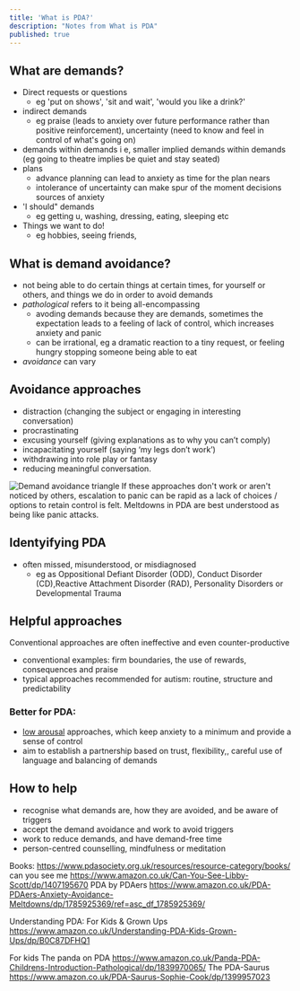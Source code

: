 ```yaml
---
title: 'What is PDA?'
description: "Notes from What is PDA"
published: true
---
```


<script>

  import demandAvoidanceTriangle from './what-is-pda/Demand-Avoidance-triangle-website.webp';

  </script>


## What are demands?

- Direct requests or questions
    - eg 'put on shows', 'sit and wait', 'would you like a drink?'
- indirect demands
    - eg praise (leads to anxiety over future performance rather than positive reinforcement), uncertainty (need to know and feel in control of what's going on)
- demands within demands
    i e, smaller implied demands within demands (eg going to theatre implies be quiet and stay seated)
- plans
  - advance planning can lead to anxiety as time for the plan nears
  - intolerance of uncertainty can make spur of the moment decisions sources of anxiety
- 'I should" demands
    - eg getting u, washing, dressing, eating, sleeping etc
- Things we want to do!
    - eg hobbies, seeing friends,

## What is demand avoidance?

- not being able to do certain things at certain times, for yourself or others, and things we do in order to avoid demands
- _pathological_ refers to it being all-encompassing
  - avoding demands because they are demands, sometimes the expectation leads to a feeling of lack of control, which increases anxiety and panic
  - can be irrational, eg a dramatic reaction to a tiny request, or feeling hungry stopping someone being able to eat
- _avoidance_ can vary

## Avoidance approaches
- distraction (changing the subject or engaging in interesting conversation)
- procrastinating
- excusing yourself (giving explanations as to why you can’t comply)
- incapacitating yourself (saying ‘my legs don’t work’)
- withdrawing into role play or fantasy
- reducing meaningful conversation.

<img src={demandAvoidanceTriangle} alt="Demand avoidance triangle">
If these approaches don't work or aren't noticed by others, escalation to panic can be rapid as a lack of choices / options to retain control is felt. Meltdowns in PDA are best understood as being like panic attacks.

## Identyifying PDA
- often missed, misunderstood, or misdiagnosed
  - eg as Oppositional Defiant Disorder (ODD), Conduct Disorder (CD),Reactive Attachment Disorder (RAD), Personality Disorders or Developmental Trauma

## Helpful approaches
Conventional approaches are often ineffective and even counter-productive
- conventional examples: firm boundaries, the use of rewards, consequences and praise
- typical approaches recommended for autism: routine, structure and predictability

### Better for PDA:
- [low arousal](https://www.lowarousal.com/) approaches, which keep anxiety to a minimum and provide a sense of control
- aim to establish a partnership based on trust, flexibility,, careful use of language and balancing of demands


## How to help
- recognise what demands are, how they are avoided, and be aware of triggers
- accept the demand avoidance and work to avoid triggers
- work to reduce demands, and have demand-free time
- person-centred counselling, mindfulness or meditation



Books:
https://www.pdasociety.org.uk/resources/resource-category/books/
can you see me https://www.amazon.co.uk/Can-You-See-Libby-Scott/dp/1407195670
PDA by PDAers https://www.amazon.co.uk/PDA-PDAers-Anxiety-Avoidance-Meltdowns/dp/1785925369/ref=asc_df_1785925369/

Understanding PDA: For Kids & Grown Ups https://www.amazon.co.uk/Understanding-PDA-Kids-Grown-Ups/dp/B0C87DFHQ1

For kids
The panda on PDA https://www.amazon.co.uk/Panda-PDA-Childrens-Introduction-Pathological/dp/1839970065/
The PDA-Saurus https://www.amazon.co.uk/PDA-Saurus-Sophie-Cook/dp/1399957023
